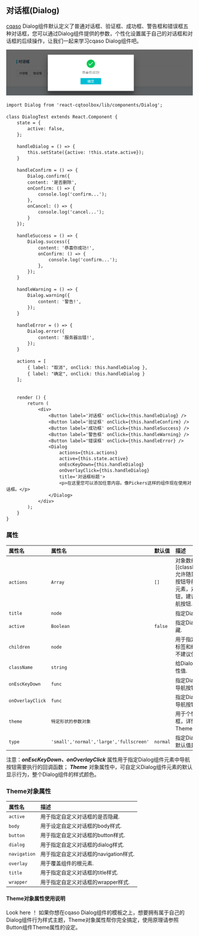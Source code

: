 ## 对话框(Dialog)

[cqaso](http://cqaso.com/) Dialog组件默认定义了普通对话框、验证框、成功框、警告框和错误框五种对话框，您可以通过Dialog组件提供的参数，个性化设置属于自己的对话框和对话框的后续操作，让我们一起来学习cqaso Dialog组件吧。

![Button img](../../.github/Dialog.png)

	import Dialog from 'react-cqtoolbox/lib/components/Dialog';

	class DialogTest extends React.Component {
		state = {
    		active: false,
    	};

    	handleDialog = () => {
    		this.setState({active: !this.state.active});
    	}

    	handleConfirm = () => {
    		Dialog.confirm({
      		content: '是否删除',
      		onConfirm: () => {
        		console.log('confirm...');
      		},
      		onCancel: () => {
        		console.log('cancel...');
      		}
    	});

    	handleSuccess = () => {
    		Dialog.success({
      			content: '恭喜你成功!',
      			onConfirm: () => {
        			console.log('confirm...');
      			},
    		});
    	}

    	handleWarning = () => {
    		Dialog.warning({
      			content: '警告!',
    		});
		}

    	handleError = () => {
    		Dialog.error({
      			content: '服务器出错!',
    		});
    	}

    	actions = [
    		{ label: "取消", onClick: this.handleDialog },
    		{ label: "确定", onClick: this.handleDialog }
    	];


    	render () {
    		return (
        		<div>
          			<Button label='对话框' onClick={this.handleDialog} />
          			<Button label='验证框' onClick={this.handleConfirm} />
          			<Button label='成功框' onClick={this.handleSuccess} />
          			<Button label='警告框' onClick={this.handleWarning} />
          			<Button label='错误框' onClick={this.handleError} />
         			<Dialog
         				actions={this.actions}
         				active={this.state.active}
         				onEscKeyDown={this.handleDialog}
            			onOverlayClick={this.handleDialog}
            			title='对话框标题'>
            			<p>在这里您可以添加任意内容。像Pickers这样的组件现在使用对话框。</p>
          			</Dialog>
        		</div>
    		);
    	}
    }


### 属性

| 属性名             | 属性名                       | 默认值       | 描述|
|:------------------|:----------------------------|:------------|:------------------|
| `actions`         | `Array`                     | `[]`          | 对象数组[{className,label,children}].允许随意组合，定义对话框的按钮导航区域，添加一个属性元素，对话框添加一个导航按钮，建议使用label元素添加导航按钮.|
| `title`           | `node`                      |             | 指定Dialog对话框标题内容.|
| `active`          | `Boolean`                   | `false`     | 指定Dialog对话框的展示与隐藏.|
| `children`        | `node`                      |             | 用于指定Dialog组件元素开始标签和结束标签之间的内容，不建议使用.|
| `className`       | `string`                    |             | 给Dialog组件元素添加class属性值. |
| `onEscKeyDown`    | `func`                      |             | 指定Dialog对话框，点击取消导航按钮的执行的回调函数. |
| `onOverlayClick`  | `func`                      |             | 指定Dialog对话框，点击确认导航按钮的执行的回调函数. |
| `theme`           | `特定形状的参数对象`           |             | 用于个性化设置Dialog对话框，详情请查阅下文中的Theme对象属性. |
| `type`            | `'small','normal','large','fullscreen'`   |   `normal`        | 指定Dialog组件元素的大小，默认值是normal. |


注意：***onEscKeyDown、onOverlayClick*** 属性用于指定Dialog组件元素中导航按钮需要执行的回调函数； ***Theme*** 对象属性中，可自定义Dialog组件元素的默认显示行为，整个Dialog组件的样式颜色。

### Theme对象属性

| 属性名          | 描述|
|:---------------|:-----------|
| `active`       | 用于指定自定义对话框的是否隐藏.|
| `body`         | 用于设定自定义对话框的body样式.|
| `button`       | 用于指定自定义对话框的button样式.|
| `dialog`       | 用于指定自定义对话框的dialog样式.|
| `navigation`   | 用于指定自定义对话框的navigation样式.|
| `overlay`      | 用于覆盖组件的根元素.|
| `title`        | 用于指定自定义对话框的title样式.|
| `wrapper`      | 用于指定自定义对话框的wrapper样式.|

#### Theme对象属性使用说明
Look here ！ 如果你想在cqaso Dialog组件的模板之上，想要拥有属于自己的Dialog组件行为样式主题，Theme对象属性帮你完全搞定，使用原理请参照Button组件Theme属性的设定。
